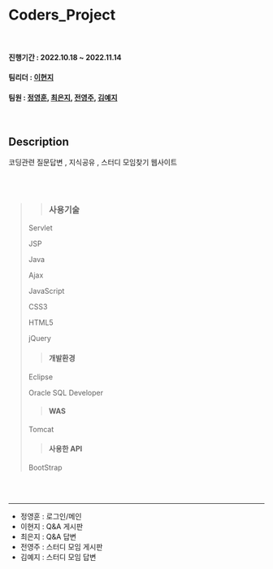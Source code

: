 # Coders_Project

<br/>

#### 진행기간 : 2022.10.18 ~ 2022.11.14
#### 팀리더 : [이현지](https://github.com/leehyunji1107)
#### 팀원 : [정영훈](https://github.com/qjqtkwns), [최은지](https://github.com/shushuchoi), [전영주](https://github.com/Yeongdu), [김예지](https://github.com/yeajizy)

<br/>

## Description
코딩관련 질문답변 , 지식공유 , 스터디 모임찾기 웹사이트


<br/>
<br/>



>> ### 사용기술
> Servlet
>
> JSP
> 
> Java
> 
> Ajax
> 
> JavaScript
> 
> CSS3
> 
> HTML5
> 
> jQuery
>
>> #### 개발환경
> Eclipse
> 
> Oracle SQL Developer
>
>> #### WAS
> Tomcat
>
>> #### 사용한 API
> BootStrap
<br/>
<br/>

----

- 정영훈 : 로그인/메인
- 이현지 : Q&A 게시판
- 최은지 : Q&A 답변
- 전영주 : 스터디 모임 게시판
- 김예지 : 스터디 모임 답변
